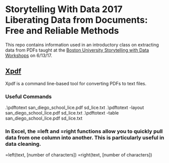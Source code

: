 # Storytelling With Data 2017 Liberating Data from Documents: Free and Reliable Methods
This repo contains information used in an introductory class on extracting data from PDFs taught at the [Boston University Storytelling with Data Workshops](https://www.bu.edu/com/data-storytelling/index.html) on 6/13/17.

## [Xpdf](http://bit.ly/1EmkUPZ)
Xpdf is a command line-based tool for converting PDFs to text files.

### Useful Commands
.\pdftotext san_diego_school_lice.pdf sd_lice.txt
.\pdftotext -layout san_diego_school_lice.pdf sd_lice.txt
.\pdftotext -table san_diego_school_lice.pdf sd_lice.txt

### In Excel, the =left and =right functions allow you to quickly pull data from one column into another. This is particularly useful in data cleaning.
=left(text, [number of characters])
=right(text, [number of characters])
